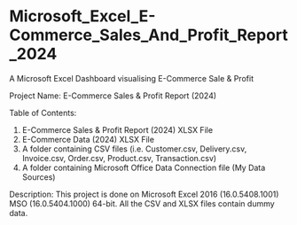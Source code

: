 # Microsoft_Excel_E-Commerce_Sales_And_Profit_Report_2024

A Microsoft Excel Dashboard visualising E-Commerce Sale & Profit

Project Name: E-Commerce Sales & Profit Report (2024)

Table of Contents:

1. E-Commerce Sales & Profit Report (2024) XLSX File
2. E-Commerce Data (2024) XLSX File
3. A folder containing CSV files (i.e. Customer.csv, Delivery.csv, Invoice.csv, Order.csv, Product.csv, Transaction.csv)
4. A folder containing Microsoft Office Data Connection file (My Data Sources)

Description: This project is done on Microsoft Excel 2016 (16.0.5408.1001) MSO (16.0.5404.1000) 64-bit. 
All the CSV and XLSX files contain dummy data.
